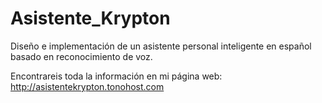 # Asistente_Krypton
Diseño e implementación de un asistente personal inteligente en español basado en reconocimiento de voz.

Encontrareis toda la información en mi página web:
http://asistentekrypton.tonohost.com
